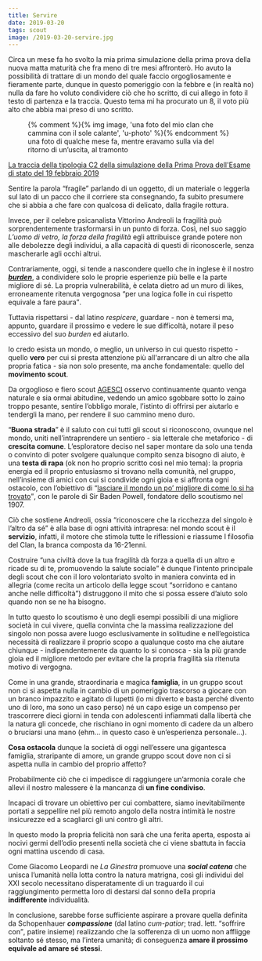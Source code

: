 ```yaml
---
title: Servire
date: 2019-03-20
tags: scout
image: /2019-03-20-servire.jpg
---
```

Circa un mese fa ho svolto la mia prima simulazione della prima prova della nuova matta maturità che fra meno di tre mesi affronterò. Ho avuto la possibilità di trattare di un mondo del quale faccio orgogliosamente e fieramente parte, dunque in questo pomeriggio con la febbre e (in realtà no) nulla da fare ho voluto condividere ciò che ho scritto, di cui allego in foto il testo di partenza e la traccia. Questo tema mi ha procurato un 8, il voto più alto che abbia mai preso di uno scritto.

<figure>
	{% comment %}{% img image, 'una foto del mio clan che cammina con il sole calante', 'u-photo' %}{% endcomment %}
	<figcaption>una foto di qualche mese fa, mentre eravamo sulla via del ritorno di un’uscita, al tramonto</figcaption>
</figure>

<a href='https://www.tuttoscuola.com/content//uploads/2019/02/TipologiaC_2.pdf' target='_blank' >La traccia della tipologia C2 della simulazione della Prima Prova dell'Esame di stato del 19 febbraio 2019</a>

Sentire la parola “fragile” parlando di un oggetto, di un materiale o leggerla sul lato di un pacco che il corriere sta consegnando, fa subito presumere che si abbia a che fare con qualcosa di delicato, dalla fragile rottura.

Invece, per il celebre psicanalista Vittorino Andreoli la fragilità può sorprendentemente trasformarsi in un punto di forza. Così, nel suo saggio <cite>L’uomo di vetro, la forza della fragilità</cite> egli attribuisce grande potere non alle debolezze degli individui, a alla capacità di questi di riconoscerle, senza mascherarle agli occhi altrui.

Contrariamente, oggi, si tende a nascondere quello che in inglese è il nostro <a href='http://www.wordreference.com/enit/burden' hreflang='en' title='“burden” su WordReference' target='_blank'>**<em lang='en'>burden</em>**</a>, a condividere solo le proprie esperienze più belle e la parte migliore di sé. La propria vulnerabilità, è celata dietro ad un muro di likes, erroneamente ritenuta vergognosa <q>per una logica folle in cui rispetto equivale a fare paura</q>.

Tuttavia rispettarsi - dal latino <em lang='la'>respicere</em>, guardare - non è temersi ma, appunto, guardare il prossimo e vedere le sue difficoltà, notare il peso eccessivo del suo <em lang='en'>burden</em> ed aiutarlo.

Io credo esista un mondo, o meglio, un universo in cui questo rispetto - quello **vero** per cui si presta attenzione più all'arrancare di un altro che alla propria fatica - sia non solo presente, ma anche fondamentale: quello del **movimento scout**.

Da orgoglioso e fiero scout [AGESCI](https://www.agesci.it/ 'Associazione Guide e Scout Cattolici Italiani') osservo continuamente quanto venga naturale e sia ormai abitudine, vedendo un amico sgobbare sotto lo zaino troppo pesante, sentire l’obbligo morale, l’istinto di offrirsi per aiutarlo e tendergli la mano, per rendere il suo cammino meno duro.

<q>**Buona strada**</q> è il saluto con cui tutti gli scout si riconoscono, ovunque nel mondo, uniti nell’intraprendere un sentiero - sia letterale che metaforico - di **crescita comune**. L’esploratore deciso nel saper montare da solo una tenda o convinto di poter svolgere qualunque compito senza bisogno di aiuto, è una **testa di rapa** (ok non ho proprio scritto così nel mio tema): la propria energia ed il proprio entusiasmo si trovano nella comunità, nel gruppo, nell’insieme di amici con cui si condivide ogni gioia e si affronta ogni ostacolo, con l’obiettivo di <q>[lasciare il mondo un po’ migliore di come lo si ha trovato](https://hyp.is/LrTvBopgEeqMqF-McSiwCw/it.scoutwiki.org/Citazioni_di_Baden-Powell)</q>, con le parole di Sir Baden Powell, fondatore dello scoutismo nel 1907.

Ciò che sostiene Andreoli, ossia <q>riconoscere che la ricchezza del singolo è l’altro da sé</q> è alla base di ogni attività intrapresa: nel mondo scout è il **servizio**, infatti, il motore che stimola tutte le riflessioni e riassume l filosofia del Clan, la branca composta da 16-21enni.

Costruire <q>una civiltà dove la tua fragilità dà forza a quella di un altro e ricade su di te, promuovendo la salute sociale</q> è dunque l’intento principale degli scout che con il loro volontariato svolto in maniera convinta ed in allegria (come recita un articolo della legge scout <q>sorridono e cantano anche nelle difficoltà</q>) distruggono il mito che si possa essere d’aiuto solo quando non se ne ha bisogno.

In tutto questo lo scoutismo è uno degli esempi possibili di una migliore società in cui vivere, quella convinta che la massima realizzazione del singolo non possa avere luogo esclusivamente in solitudine e nell’egoistica necessità di realizzare il proprio scopo a qualunque costo ma che aiutare chiunque - indipendentemente da quanto lo si conosca - sia la più grande gioia ed il migliore metodo per evitare che la propria fragilità sia ritenuta motivo di vergogna.

Come in una grande, straordinaria e magica **famiglia**, in un gruppo scout non ci si aspetta nulla in cambio di un pomeriggio trascorso a giocare con un branco impazzito e agitato di lupetti (io mi diverto e basta perché divento uno di loro, ma sono un caso perso) né un capo esige un compenso per trascorrere dieci giorni in tenda con adolescenti infiammati dalla libertà che la natura gli concede, che rischiano in ogni momento di cadere da un albero o bruciarsi una mano (ehm… in questo caso è un’esperienza personale…).

**Cosa ostacola** dunque la società di oggi nell’essere una gigantesca famiglia, straripante di amore, un grande gruppo scout dove non ci si aspetta nulla in cambio del proprio affetto?

Probabilmente ciò che ci impedisce di raggiungere un’armonia corale che allevi il nostro malessere è la mancanza di **un fine condiviso**.

Incapaci di trovare un obiettivo per cui combattere, siamo inevitabilmente portati a seppellire nel più remoto angolo della nostra intimità le nostre insicurezze ed a scagliarci gli uni contro gli altri.

In questo modo la propria felicità non sarà che una ferita aperta, esposta ai nocivi germi dell’odio presenti nella società che ci viene sbattuta in faccia ogni mattina uscendo di casa.

Come Giacomo Leopardi ne _La Ginestra_ promuove una _**social catena**_ che unisca l’umanità nella lotta contro la natura matrigna, così gli individui del XXI secolo necessitano disperatamente di un traguardo il cui raggiungimento permetta loro di destarsi dal sonno della propria **indifferente** individualità.


In conclusione, sarebbe forse sufficiente aspirare a provare quella definita da Schopenhauer _**compassione**_ (dal latino <em lang='la'>cum-patior</em>; trad. lett. <q>soffrire con</q>, patire insieme) realizzando che la sofferenza di un uomo non affligge soltanto sé stesso, ma l’intera umanità; di conseguenza **amare il prossimo equivale ad amare sé stessi**.
